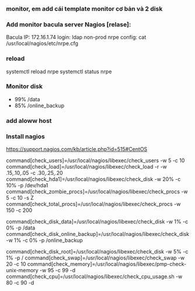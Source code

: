 ### monitor, em add cái template monitor cơ bản và 2 disk


### Add monitor bacula server Nagios [relase]:
Bacula IP: 172.16.1.74
    login: ldap non-prod
nrpe config: cat /usr/local/nagios/etc/nrpe.cfg

### reload
systemctl reload nrpe
systemctl status nrpe

 

### Monitor disk
 - 99% /data
 - 85% /online_backup

### add aloww host

### Install nagios
https://support.nagios.com/kb/article.php?id=515#CentOS

command[check_users]=/usr/local/nagios/libexec/check_users -w 5 -c 10
command[check_load]=/usr/local/nagios/libexec/check_load -r -w .15,.10,.05 -c .30,.25,.20
command[check_hda1]=/usr/local/nagios/libexec/check_disk -w 20% -c 10% -p /dev/hda1
command[check_zombie_procs]=/usr/local/nagios/libexec/check_procs -w 5 -c 10 -s Z
command[check_total_procs]=/usr/local/nagios/libexec/check_procs -w 150 -c 200

command[check_disk_data]=/usr/local/nagios/libexec/check_disk -w 1% -c 0% -p /data
command[check_disk_online_backup]=/usr/local/nagios/libexec/check_disk -w 1% -c 0% -p /online_backup

command[check_disk_root]=/usr/local/nagios/libexec/check_disk -w 5% -c 1% -p /
command[check_swap]=/usr/local/nagios/libexec/check_swap -w 20 -c 10
command[check_memory]=/usr/local/nagios/libexec/pmp-check-unix-memory -w 95 -c 99 -d
command[check_cpu]=/usr/local/nagios/libexec/check_cpu_usage.sh -w 80 -c 90 -d